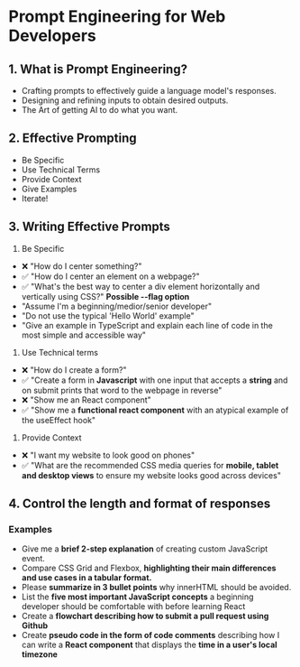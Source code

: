 # Prompt Engineering for Web Developers

## 1. What is Prompt Engineering?

- Crafting prompts to effectively guide a language model's responses.
- Designing and refining inputs to obtain desired outputs.
- The Art of getting AI to do what you want.

## 2. Effective Prompting

- Be Specific
- Use Technical Terms
- Provide Context
- Give Examples
- Iterate!

## 3. Writing Effective Prompts

1. Be Specific
- :x: "How do I center something?"
- :white_check_mark: "How do I center an element on a webpage?"
- :white_check_mark: "What's the best way to center a div element horizontally and vertically using CSS?"
 **Possible --flag option**
- "Assume I'm a beginning/medior/senior developer"
- "Do not use the typical 'Hello World' example"
- "Give an example in TypeScript and explain each line of code in the most simple and accessible way"

1. Use Technical terms
- :x: "How do I create a form?"
- :white_check_mark: "Create a form in **Javascript** with one input that accepts a **string** and on submit prints that word to the webpage in reverse"
- :x: "Show me an React component"
- :white_check_mark: "Show me a **functional react component** with an atypical example of the useEffect hook"

1. Provide Context
- :x: "I want my website to look good on phones"
- :white_check_mark: "What are the recommended CSS media queries for **mobile, tablet and desktop views** to ensure my website looks good across devices"

## 4. Control the length and format of responses

### Examples
 - Give me a **brief 2-step explanation** of creating custom JavaScript event.
 - Compare CSS Grid and Flexbox, **highlighting their main differences and use cases in a tabular format.**
 - Please **summarize in 3 bullet points** why innerHTML should be avoided.
 - List the **five most important JavaScript concepts** a beginning developer should be comfortable with before learning React
 - Create a **flowchart describing how to submit a pull request using Github**
 - Create **pseudo code in the form of code comments** describing how I can write a **React component** that displays the **time in a user's local timezone**